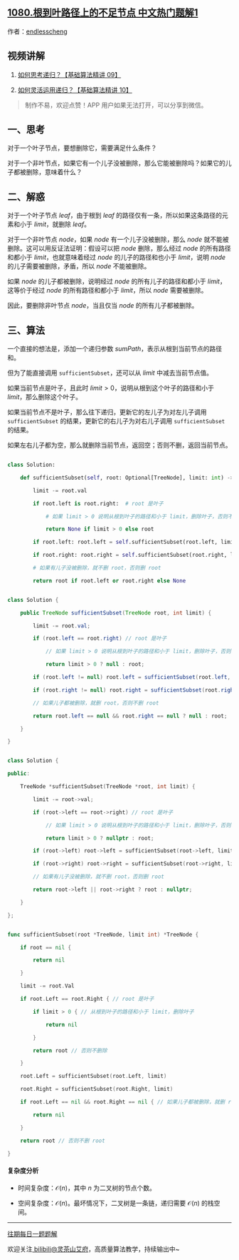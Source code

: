 ## [1080.根到叶路径上的不足节点 中文热门题解1](https://leetcode.cn/problems/insufficient-nodes-in-root-to-leaf-paths/solutions/100000/jian-ji-xie-fa-diao-yong-zi-shen-pythonj-64lf)

作者：[endlesscheng](https://leetcode.cn/u/endlesscheng)
## 视频讲解

1. [如何思考递归？【基础算法精讲 09】](https://www.bilibili.com/video/BV1UD4y1Y769/)
2. [如何灵活运用递归？【基础算法精讲 10】](https://www.bilibili.com/video/BV18M411z7bb/)

> 制作不易，欢迎点赞！APP 用户如果无法打开，可以分享到微信。

## 一、思考

对于一个叶子节点，要想删除它，需要满足什么条件？

对于一个非叶节点，如果它有一个儿子没被删除，那么它能被删除吗？如果它的儿子都被删除，意味着什么？

## 二、解惑

对于一个叶子节点 $\textit{leaf}$，由于根到 $\textit{leaf}$ 的路径仅有一条，所以如果这条路径的元素和小于 $\textit{limit}$，就删除 $\textit{leaf}$。

对于一个非叶节点 $\textit{node}$，如果 $\textit{node}$ 有一个儿子没被删除，那么 $\textit{node}$ 就不能被删除。这可以用反证法证明：假设可以把 $\textit{node}$ 删除，那么经过 $\textit{node}$ 的所有路径和都小于 $\textit{limit}$，也就意味着经过 $\textit{node}$ 的儿子的路径和也小于 $\textit{limit}$，说明 $\textit{node}$ 的儿子需要被删除，矛盾，所以 $\textit{node}$ 不能被删除。

如果 $\textit{node}$ 的儿子都被删除，说明经过 $\textit{node}$ 的所有儿子的路径和都小于 $\textit{limit}$，这等价于经过 $\textit{node}$ 的所有路径和都小于 $\textit{limit}$，所以 $\textit{node}$ 需要被删除。

因此，要删除非叶节点 $\textit{node}$，当且仅当 $\textit{node}$ 的所有儿子都被删除。

## 三、算法

一个直接的想法是，添加一个递归参数 $\textit{sumPath}$，表示从根到当前节点的路径和。

但为了能直接调用 $\texttt{sufficientSubset}$，还可以从 $\textit{limit}$ 中减去当前节点值。

如果当前节点是叶子，且此时 $\textit{limit}>0$，说明从根到这个叶子的路径和小于 $\textit{limit}$，那么删除这个叶子。

如果当前节点不是叶子，那么往下递归，更新它的左儿子为对左儿子调用 $\texttt{sufficientSubset}$ 的结果，更新它的右儿子为对右儿子调用 $\texttt{sufficientSubset}$ 的结果。

如果左右儿子都为空，那么就删除当前节点，返回空；否则不删，返回当前节点。

```py [sol1-Python3]
class Solution:
    def sufficientSubset(self, root: Optional[TreeNode], limit: int) -> Optional[TreeNode]:
        limit -= root.val
        if root.left is root.right:  # root 是叶子
            # 如果 limit > 0 说明从根到叶子的路径和小于 limit，删除叶子，否则不删除
            return None if limit > 0 else root
        if root.left: root.left = self.sufficientSubset(root.left, limit)
        if root.right: root.right = self.sufficientSubset(root.right, limit)
        # 如果有儿子没被删除，就不删 root，否则删 root
        return root if root.left or root.right else None
```

```java [sol1-Java]
class Solution {
    public TreeNode sufficientSubset(TreeNode root, int limit) {
        limit -= root.val;
        if (root.left == root.right) // root 是叶子
            // 如果 limit > 0 说明从根到叶子的路径和小于 limit，删除叶子，否则不删除
            return limit > 0 ? null : root;
        if (root.left != null) root.left = sufficientSubset(root.left, limit);
        if (root.right != null) root.right = sufficientSubset(root.right, limit);
        // 如果儿子都被删除，就删 root，否则不删 root
        return root.left == null && root.right == null ? null : root;
    }
}
```

```cpp [sol1-C++]
class Solution {
public:
    TreeNode *sufficientSubset(TreeNode *root, int limit) {
        limit -= root->val;
        if (root->left == root->right) // root 是叶子
            // 如果 limit > 0 说明从根到叶子的路径和小于 limit，删除叶子，否则不删除
            return limit > 0 ? nullptr : root;
        if (root->left) root->left = sufficientSubset(root->left, limit);
        if (root->right) root->right = sufficientSubset(root->right, limit);
        // 如果有儿子没被删除，就不删 root，否则删 root
        return root->left || root->right ? root : nullptr;
    }
};
```

```go [sol1-Go]
func sufficientSubset(root *TreeNode, limit int) *TreeNode {
    if root == nil {
        return nil
    }
    limit -= root.Val
    if root.Left == root.Right { // root 是叶子
        if limit > 0 { // 从根到叶子的路径和小于 limit，删除叶子
            return nil
        }
        return root // 否则不删除
    }
    root.Left = sufficientSubset(root.Left, limit)
    root.Right = sufficientSubset(root.Right, limit)
    if root.Left == nil && root.Right == nil { // 如果儿子都被删除，就删 root
        return nil
    }
    return root // 否则不删 root
}
```

#### 复杂度分析

- 时间复杂度：$\mathcal{O}(n)$，其中 $n$ 为二叉树的节点个数。
- 空间复杂度：$\mathcal{O}(n)$。最坏情况下，二叉树是一条链，递归需要 $\mathcal{O}(n)$ 的栈空间。

---

[往期每日一题题解](https://github.com/EndlessCheng/codeforces-go/blob/master/leetcode/SOLUTIONS.md)

欢迎关注[ biIibiIi@灵茶山艾府](https://space.bilibili.com/206214)，高质量算法教学，持续输出中~
